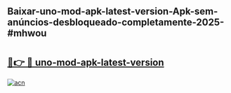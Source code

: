 ## Baixar-uno-mod-apk-latest-version-Apk-sem-anúncios-desbloqueado-completamente-2025-#mhwou

# <h2><a href="https://ainizakaria.my?title=uno-mod-apk-latest-version&ref=20M">🔗👉 🔴 uno-mod-apk-latest-version</a></h2>

[![acn](https://github.com/user-attachments/assets/0f9c940e-d8b0-45ae-aac7-cd30a18b3e1c)](https://ainizakaria.my?title=uno-mod-apk-latest-version&ref=20M)

